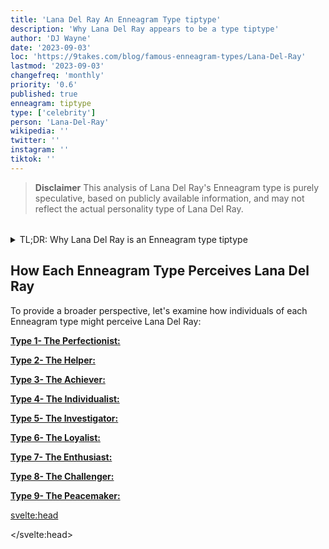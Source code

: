 ```yaml
---
title: 'Lana Del Ray An Enneagram Type tiptype'
description: 'Why Lana Del Ray appears to be a type tiptype'
author: 'DJ Wayne'
date: '2023-09-03'
loc: 'https://9takes.com/blog/famous-enneagram-types/Lana-Del-Ray'
lastmod: '2023-09-03'
changefreq: 'monthly'
priority: '0.6'
published: true
enneagram: tiptype
type: ['celebrity']
person: 'Lana-Del-Ray'
wikipedia: ''
twitter: ''
instagram: ''
tiktok: ''
---
```


<!-- // notes:  -->

<!-- https://www.youtube.com/shorts/bpO7DFOR-24 -->

<script>
	import  PopCard  from "../../../lib/components/atoms/PopCard.svelte";
</script>

<p class="firstLetter"></p>

> **Disclaimer** This analysis of Lana Del Ray's Enneagram type is purely speculative, based on publicly available information, and may not reflect the actual personality type of Lana Del Ray.

<div
	style="display: flex;
    justify-content: center;
    margin: 1rem 0;
	"
>
	<PopCard
		image={`/types/tiptypes/${'Lana-Del-Ray'}.webp`}
		showIcon={false}
		displayText="Lana Del Ray"
		subtext=""
	/>
</div>

<details>
<summary class="accordion">TL;DR: Why Lana Del Ray is an Enneagram type tiptype </summary>
<div class="panel">
<ul>
<li>
</li>
<li>
</li>
<li>
</li>
<li>
</li>
</ul>
  </div>
</details>

## How Each Enneagram Type Perceives Lana Del Ray

To provide a broader perspective, let's examine how individuals of each Enneagram type might perceive Lana Del Ray:

<article>
	<a href="/blog/enneagram/enneagram-type-1"><b>Type 1- The Perfectionist:</b></a>
  <p></p>
</article>
<article>
	<a href="/blog/enneagram/enneagram-type-2"><b>Type 2- The Helper:</b></a>
  <p></p>
</article>
<article>
	<a href="/blog/enneagram/enneagram-type-3"><b>Type 3- The Achiever:</b></a>
  <p></p>
</article>
<article>
	<a href="/blog/enneagram/enneagram-type-4"><b>Type 4- The Individualist:</b></a>
  <p></p>
</article>
<article>
	<a href="/blog/enneagram/enneagram-type-5"><b>Type 5- The Investigator:</b></a>
  <p></p>
</article>
<article>
	<a href="/blog/enneagram/enneagram-type-6"><b>Type 6- The Loyalist:</b></a>
  <p></p>
</article>
<article>
	<a href="/blog/enneagram/enneagram-type-7"><b>Type 7- The Enthusiast:</b></a>
  <p></p>
</article>
<article>
	<a href="/blog/enneagram/enneagram-type-8"><b>Type 8- The Challenger:</b></a>
  <p></p>
</article>
<article>
	<a href="/blog/enneagram/enneagram-type-9"><b>Type 9- The Peacemaker:</b></a>
  <p></p>
</article>

<svelte:head>

<script type="application/ld+json">

</script>

</svelte:head>

<style lang="scss"></style>
